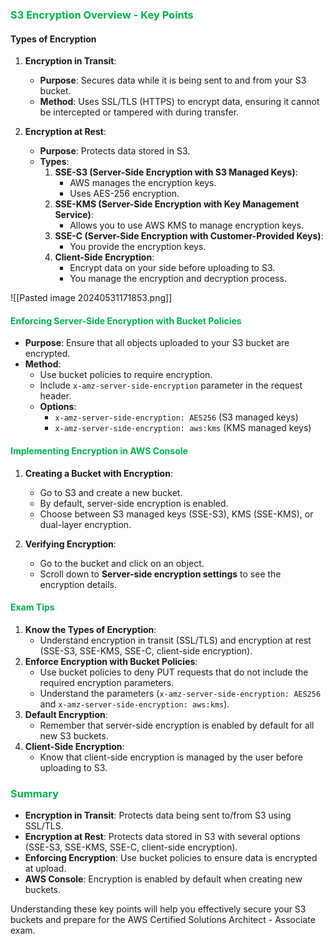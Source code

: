 ### <span style="color:#00b050">S3 Encryption Overview - Key Points</span>

#### Types of Encryption
1. **Encryption in Transit**:
   - **Purpose**: Secures data while it is being sent to and from your S3 bucket.
   - **Method**: Uses SSL/TLS (HTTPS) to encrypt data, ensuring it cannot be intercepted or tampered with during transfer.

2. **Encryption at Rest**:
   - **Purpose**: Protects data stored in S3.
   - **Types**:
     1. **SSE-S3 (Server-Side Encryption with S3 Managed Keys)**:
        - AWS manages the encryption keys.
        - Uses AES-256 encryption.
     2. **SSE-KMS (Server-Side Encryption with Key Management Service)**:
        - Allows you to use AWS KMS to manage encryption keys.
     3. **SSE-C (Server-Side Encryption with Customer-Provided Keys)**:
        - You provide the encryption keys.
     4. **Client-Side Encryption**:
        - Encrypt data on your side before uploading to S3.
        - You manage the encryption and decryption process.

![[Pasted image 20240531171853.png]]

#### <span style="color:#00b050">Enforcing Server-Side Encryption with Bucket Policies</span>
- **Purpose**: Ensure that all objects uploaded to your S3 bucket are encrypted.
- **Method**:
  - Use bucket policies to require encryption.
  - Include `x-amz-server-side-encryption` parameter in the request header.
  - **Options**:
    - `x-amz-server-side-encryption: AES256` (S3 managed keys)
    - `x-amz-server-side-encryption: aws:kms` (KMS managed keys)

#### <span style="color:#00b050">Implementing Encryption in AWS Console</span>
1. **Creating a Bucket with Encryption**:
   - Go to S3 and create a new bucket.
   - By default, server-side encryption is enabled.
   - Choose between S3 managed keys (SSE-S3), KMS (SSE-KMS), or dual-layer encryption.

2. **Verifying Encryption**:
   - Go to the bucket and click on an object.
   - Scroll down to **Server-side encryption settings** to see the encryption details.

#### <span style="color:#00b050"> Exam Tips</span>
1. **Know the Types of Encryption**:
   - Understand encryption in transit (SSL/TLS) and encryption at rest (SSE-S3, SSE-KMS, SSE-C, client-side encryption).
2. **Enforce Encryption with Bucket Policies**:
   - Use bucket policies to deny PUT requests that do not include the required encryption parameters.
   - Understand the parameters (`x-amz-server-side-encryption: AES256` and `x-amz-server-side-encryption: aws:kms`).
3. **Default Encryption**:
   - Remember that server-side encryption is enabled by default for all new S3 buckets.
4. **Client-Side Encryption**:
   - Know that client-side encryption is managed by the user before uploading to S3.

### <span style="color:#00b050">Summary</span>
- **Encryption in Transit**: Protects data being sent to/from S3 using SSL/TLS.
- **Encryption at Rest**: Protects data stored in S3 with several options (SSE-S3, SSE-KMS, SSE-C, client-side encryption).
- **Enforcing Encryption**: Use bucket policies to ensure data is encrypted at upload.
- **AWS Console**: Encryption is enabled by default when creating new buckets.

Understanding these key points will help you effectively secure your S3 buckets and prepare for the AWS Certified Solutions Architect - Associate exam.